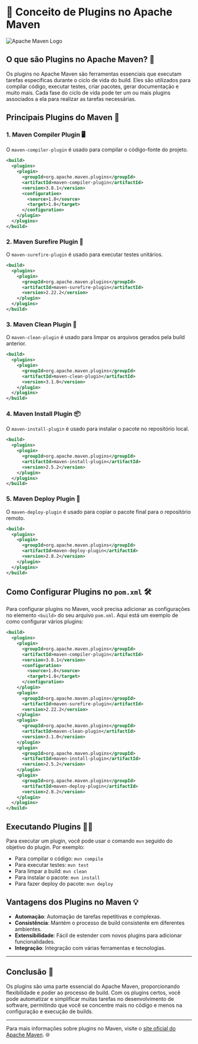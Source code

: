 # 📘 Conceito de Plugins no Apache Maven

![Apache Maven Logo](https://maven.apache.org/images/maven-logo-black-on-white.png)

## O que são Plugins no Apache Maven? 🔌

Os plugins no Apache Maven são ferramentas essenciais que executam tarefas específicas durante o ciclo de vida do build. Eles são utilizados para compilar código, executar testes, criar pacotes, gerar documentação e muito mais. Cada fase do ciclo de vida pode ter um ou mais plugins associados a ela para realizar as tarefas necessárias.

## Principais Plugins do Maven 🌟

### 1. Maven Compiler Plugin 🖥️
O `maven-compiler-plugin` é usado para compilar o código-fonte do projeto.

```xml
<build>
  <plugins>
    <plugin>
      <groupId>org.apache.maven.plugins</groupId>
      <artifactId>maven-compiler-plugin</artifactId>
      <version>3.8.1</version>
      <configuration>
        <source>1.8</source>
        <target>1.8</target>
      </configuration>
    </plugin>
  </plugins>
</build>
```

### 2. Maven Surefire Plugin 🧪
O `maven-surefire-plugin` é usado para executar testes unitários.

```xml
<build>
  <plugins>
    <plugin>
      <groupId>org.apache.maven.plugins</groupId>
      <artifactId>maven-surefire-plugin</artifactId>
      <version>2.22.2</version>
    </plugin>
  </plugins>
</build>
```

### 3. Maven Clean Plugin 🧹
O `maven-clean-plugin` é usado para limpar os arquivos gerados pela build anterior.

```xml
<build>
  <plugins>
    <plugin>
      <groupId>org.apache.maven.plugins</groupId>
      <artifactId>maven-clean-plugin</artifactId>
      <version>3.1.0</version>
    </plugin>
  </plugins>
</build>
```

### 4. Maven Install Plugin 📦
O `maven-install-plugin` é usado para instalar o pacote no repositório local.

```xml
<build>
  <plugins>
    <plugin>
      <groupId>org.apache.maven.plugins</groupId>
      <artifactId>maven-install-plugin</artifactId>
      <version>2.5.2</version>
    </plugin>
  </plugins>
</build>
```

### 5. Maven Deploy Plugin 🚀
O `maven-deploy-plugin` é usado para copiar o pacote final para o repositório remoto.

```xml
<build>
  <plugins>
    <plugin>
      <groupId>org.apache.maven.plugins</groupId>
      <artifactId>maven-deploy-plugin</artifactId>
      <version>2.8.2</version>
    </plugin>
  </plugins>
</build>
```

## Como Configurar Plugins no `pom.xml` 🛠️

Para configurar plugins no Maven, você precisa adicionar as configurações no elemento `<build>` do seu arquivo `pom.xml`. Aqui está um exemplo de como configurar vários plugins:

```xml
<build>
  <plugins>
    <plugin>
      <groupId>org.apache.maven.plugins</groupId>
      <artifactId>maven-compiler-plugin</artifactId>
      <version>3.8.1</version>
      <configuration>
        <source>1.8</source>
        <target>1.8</target>
      </configuration>
    </plugin>
    <plugin>
      <groupId>org.apache.maven.plugins</groupId>
      <artifactId>maven-surefire-plugin</artifactId>
      <version>2.22.2</version>
    </plugin>
    <plugin>
      <groupId>org.apache.maven.plugins</groupId>
      <artifactId>maven-clean-plugin</artifactId>
      <version>3.1.0</version>
    </plugin>
    <plugin>
      <groupId>org.apache.maven.plugins</groupId>
      <artifactId>maven-install-plugin</artifactId>
      <version>2.5.2</version>
    </plugin>
    <plugin>
      <groupId>org.apache.maven.plugins</groupId>
      <artifactId>maven-deploy-plugin</artifactId>
      <version>2.8.2</version>
    </plugin>
  </plugins>
</build>
```

## Executando Plugins 🏃‍♂️

Para executar um plugin, você pode usar o comando `mvn` seguido do objetivo do plugin. Por exemplo:

- Para compilar o código: `mvn compile`
- Para executar testes: `mvn test`
- Para limpar a build: `mvn clean`
- Para instalar o pacote: `mvn install`
- Para fazer deploy do pacote: `mvn deploy`

## Vantagens dos Plugins no Maven 💡

- **Automação**: Automação de tarefas repetitivas e complexas.
- **Consistência**: Mantém o processo de build consistente em diferentes ambientes.
- **Extensibilidade**: Fácil de estender com novos plugins para adicionar funcionalidades.
- **Integração**: Integração com várias ferramentas e tecnologias.

---

## Conclusão 🎯

Os plugins são uma parte essencial do Apache Maven, proporcionando flexibilidade e poder ao processo de build. Com os plugins certos, você pode automatizar e simplificar muitas tarefas no desenvolvimento de software, permitindo que você se concentre mais no código e menos na configuração e execução de builds.

---

Para mais informações sobre plugins no Maven, visite o [site oficial do Apache Maven](https://maven.apache.org/plugins/index.html). 🌐
